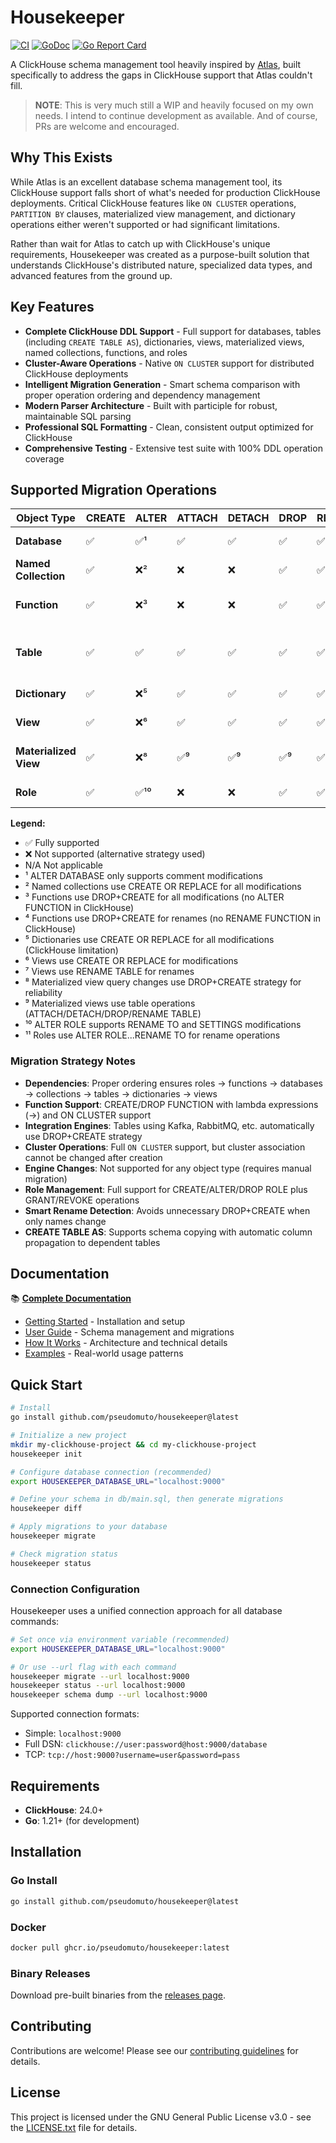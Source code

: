 # Housekeeper

[![CI](https://github.com/pseudomuto/housekeeper/workflows/CI/badge.svg)](https://github.com/pseudomuto/housekeeper/actions?query=workflow%3ACI)
[![GoDoc](https://godoc.org/github.com/pseudomuto/housekeeper?status.svg)](https://godoc.org/github.com/pseudomuto/housekeeper)
[![Go Report Card](https://goreportcard.com/badge/github.com/pseudomuto/housekeeper)](https://goreportcard.com/report/github.com/pseudomuto/housekeeper)

A ClickHouse schema management tool heavily inspired by [Atlas](https://atlasgo.io/), built specifically to address the gaps in ClickHouse support that Atlas couldn't fill.

> **NOTE**: This is very much still a WIP and heavily focused on my own needs. I intend to continue development as
available. And of course, PRs are welcome and encouraged.

## Why This Exists

While Atlas is an excellent database schema management tool, its ClickHouse support falls short of what's needed for production ClickHouse deployments. Critical ClickHouse features like `ON CLUSTER` operations, `PARTITION BY` clauses, materialized view management, and dictionary operations either weren't supported or had significant limitations.

Rather than wait for Atlas to catch up with ClickHouse's unique requirements, Housekeeper was created as a purpose-built solution that understands ClickHouse's distributed nature, specialized data types, and advanced features from the ground up.

## Key Features

- **Complete ClickHouse DDL Support** - Full support for databases, tables (including `CREATE TABLE AS`), dictionaries, views, materialized views, named collections, functions, and roles
- **Cluster-Aware Operations** - Native `ON CLUSTER` support for distributed ClickHouse deployments
- **Intelligent Migration Generation** - Smart schema comparison with proper operation ordering and dependency management
- **Modern Parser Architecture** - Built with participle for robust, maintainable SQL parsing
- **Professional SQL Formatting** - Clean, consistent output optimized for ClickHouse
- **Comprehensive Testing** - Extensive test suite with 100% DDL operation coverage

## Supported Migration Operations

| Object Type | CREATE | ALTER | ATTACH | DETACH | DROP | RENAME | GRANT/REVOKE | Notes |
|------------|--------|-------|---------|---------|------|--------|--------------|-------|
| **Database** | ✅ | ✅¹ | ✅ | ✅ | ✅ | ✅ | N/A | ¹Comment changes only |
| **Named Collection** | ✅ | ❌² | ❌ | ❌ | ✅ | ✅ | N/A | ²Uses CREATE OR REPLACE |
| **Function** | ✅ | ❌³ | ❌ | ❌ | ✅ | ✅⁴ | N/A | ³Uses DROP+CREATE strategy |
| **Table** | ✅ | ✅ | ✅ | ✅ | ✅ | ✅ | N/A | Full ALTER support, CREATE AS syntax |
| **Dictionary** | ✅ | ❌⁵ | ✅ | ✅ | ✅ | ✅ | N/A | ⁵Uses CREATE OR REPLACE |
| **View** | ✅ | ❌⁶ | ✅ | ✅ | ✅ | ✅⁷ | N/A | ⁶Uses CREATE OR REPLACE |
| **Materialized View** | ✅ | ❌⁸ | ✅⁹ | ✅⁹ | ✅⁹ | ✅⁹ | N/A | ⁸Query changes use DROP+CREATE |
| **Role** | ✅ | ✅¹⁰ | ❌ | ❌ | ✅ | ✅¹¹ | ✅ | ¹⁰Settings and rename only |

**Legend:**
- ✅ Fully supported
- ❌ Not supported (alternative strategy used)
- N/A Not applicable  
- ¹ ALTER DATABASE only supports comment modifications
- ² Named collections use CREATE OR REPLACE for all modifications
- ³ Functions use DROP+CREATE for all modifications (no ALTER FUNCTION in ClickHouse)
- ⁴ Functions use DROP+CREATE for renames (no RENAME FUNCTION in ClickHouse)
- ⁵ Dictionaries use CREATE OR REPLACE for all modifications (ClickHouse limitation)
- ⁶ Views use CREATE OR REPLACE for modifications
- ⁷ Views use RENAME TABLE for renames
- ⁸ Materialized view query changes use DROP+CREATE strategy for reliability
- ⁹ Materialized views use table operations (ATTACH/DETACH/DROP/RENAME TABLE)
- ¹⁰ ALTER ROLE supports RENAME TO and SETTINGS modifications
- ¹¹ Roles use ALTER ROLE...RENAME TO for rename operations

### Migration Strategy Notes

- **Dependencies**: Proper ordering ensures roles → functions → databases → collections → tables → dictionaries → views
- **Function Support**: CREATE/DROP FUNCTION with lambda expressions (→) and ON CLUSTER support
- **Integration Engines**: Tables using Kafka, RabbitMQ, etc. automatically use DROP+CREATE strategy
- **Cluster Operations**: Full `ON CLUSTER` support, but cluster association cannot be changed after creation
- **Engine Changes**: Not supported for any object type (requires manual migration)
- **Role Management**: Full support for CREATE/ALTER/DROP ROLE plus GRANT/REVOKE operations
- **Smart Rename Detection**: Avoids unnecessary DROP+CREATE when only names change
- **CREATE TABLE AS**: Supports schema copying with automatic column propagation to dependent tables

## Documentation

📚 **[Complete Documentation](https://pseudomuto.github.io/housekeeper/)**

- [Getting Started](https://pseudomuto.github.io/housekeeper/getting-started/installation/) - Installation and setup
- [User Guide](https://pseudomuto.github.io/housekeeper/user-guide/schema-management/) - Schema management and migrations
- [How It Works](https://pseudomuto.github.io/housekeeper/how-it-works/overview/) - Architecture and technical details
- [Examples](https://pseudomuto.github.io/housekeeper/examples/basic-schema/) - Real-world usage patterns

## Quick Start

```bash
# Install
go install github.com/pseudomuto/housekeeper@latest

# Initialize a new project
mkdir my-clickhouse-project && cd my-clickhouse-project
housekeeper init

# Configure database connection (recommended)
export HOUSEKEEPER_DATABASE_URL="localhost:9000"

# Define your schema in db/main.sql, then generate migrations
housekeeper diff

# Apply migrations to your database
housekeeper migrate

# Check migration status
housekeeper status
```

### Connection Configuration

Housekeeper uses a unified connection approach for all database commands:

```bash
# Set once via environment variable (recommended)
export HOUSEKEEPER_DATABASE_URL="localhost:9000"

# Or use --url flag with each command
housekeeper migrate --url localhost:9000
housekeeper status --url localhost:9000
housekeeper schema dump --url localhost:9000
```

Supported connection formats:
- Simple: `localhost:9000`
- Full DSN: `clickhouse://user:password@host:9000/database`
- TCP: `tcp://host:9000?username=user&password=pass`

## Requirements

- **ClickHouse**: 24.0+ 
- **Go**: 1.21+ (for development)

## Installation

### Go Install

```bash
go install github.com/pseudomuto/housekeeper@latest
```

### Docker

```bash
docker pull ghcr.io/pseudomuto/housekeeper:latest
```

### Binary Releases

Download pre-built binaries from the [releases page](https://github.com/pseudomuto/housekeeper/releases).

## Contributing

Contributions are welcome! Please see our [contributing guidelines](.github/CONTRIBUTING.md) for details.

## License

This project is licensed under the GNU General Public License v3.0 - see the [LICENSE.txt](LICENSE.txt) file for details.

